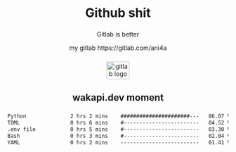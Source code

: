 <h1 align="center">Github shit</h1>

###

<p align="center">Gitlab is better</p>

<p align="center">my gitlab https://gitlab.com/ani4a</p>

###

<div align="center">
  <img src="https://cdn.jsdelivr.net/gh/devicons/devicon/icons/gitlab/gitlab-original.svg" height="40" width="52" alt="gitlab logo"  />
</div>

###

<h2 align="center">wakapi.dev moment</h2>

###

<!--START_SECTION:waka-->

```txt
Python              2 hrs 2 mins    ######################---   86.07 %
TOML                0 hrs 6 mins    #------------------------   04.52 %
.env file           0 hrs 5 mins    #------------------------   03.30 %
Bash                0 hrs 3 mins    #------------------------   02.04 %
YAML                0 hrs 2 mins    -------------------------   01.41 %
```

<!--END_SECTION:waka-->

###
